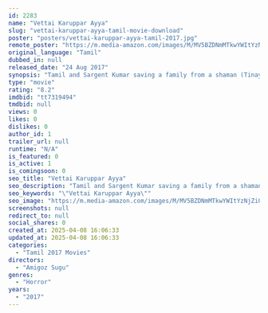 ```yaml
---
id: 2283
name: "Vettai Karuppar Ayya"
slug: "vettai-karuppar-ayya-tamil-movie-download"
poster: "posters/vettai-karuppar-ayya-tamil-2017.jpg"
remote_poster: "https://m.media-amazon.com/images/M/MV5BZDNmMTkwYWItYzNjZi00Y2UwLWE3YzQtMjA3N2MyM2VmODVkXkEyXkFqcGdeQXVyMzYxOTQ3MDg@._V1_SX300.jpg"
original_language: "Tamil"
dubbed_in: null
released_date: "24 Aug 2017"
synopsis: "Tamil and Sargent Kumar saving a family from a shaman (Tinaya). Both of them faced lots of hassles and danger while protecting them."
type: "movie"
rating: "8.2"
imdbid: "tt7319494"
tmdbid: null
views: 0
likes: 0
dislikes: 0
author_id: 1
trailer_url: null
runtime: "N/A"
is_featured: 0
is_active: 1
is_comingsoon: 0
seo_title: "Vettai Karuppar Ayya"
seo_description: "Tamil and Sargent Kumar saving a family from a shaman (Tinaya). Both of them faced lots of hassles and danger while protecting them."
seo_keywords: "\"Vettai Karuppar Ayya\""
seo_image: "https://m.media-amazon.com/images/M/MV5BZDNmMTkwYWItYzNjZi00Y2UwLWE3YzQtMjA3N2MyM2VmODVkXkEyXkFqcGdeQXVyMzYxOTQ3MDg@._V1_SX300.jpg"
screenshots: null
redirect_to: null
social_shares: 0
created_at: 2025-04-08 16:06:33
updated_at: 2025-04-08 16:06:33
categories:
  - "Tamil 2017 Movies"
directors:
  - "Amigoz Sugu"
genres:
  - "Horror"
years:
  - "2017"
---
```


